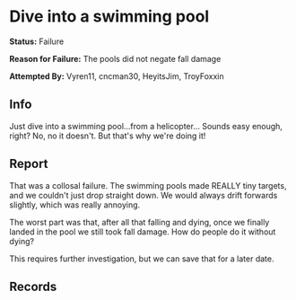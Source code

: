 # Dive into a swimming pool
**Status:** <span class="status failure">Failure</span>

**Reason for Failure:** The pools did not negate fall damage

**Attempted By:** <span>Vyren11</span>, <span>cncman30</span>, <span>HeyitsJim</span>, <span>TroyFoxxin</span>

## Info
Just dive into a swimming pool...from a helicopter... Sounds easy enough, right? No, no it doesn't. But that's why we're doing it! 

## Report
That was a collosal failure. The swimming pools made REALLY tiny targets, and we couldn't just drop straight down. We would always drift forwards slightly, which was really annoying. 

The worst part was that, after all that falling and dying, once we finally landed in the pool we still took fall damage. How do people do it without dying? 

This requires further investigation, but we can save that for a later date. 

## Records